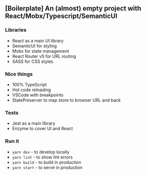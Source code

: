 ## [Boilerplate] An (almost) empty project with React/Mobx/Typescript/SemanticUI

### Libraries

- React as a main UI library
- SemanticUI for styling
- Mobx for state management
- React Router v5 for URL routing
- SASS for CSS styles

### Nice things

- 100% TypeScript
- Hot code reloading
- VSCode with breakpoints
- StatePreserver to map store to browser URL and back

### Tests

- Jest as a main library
- Enzyme to cover UI and React

### Run it

- `yarn dev` - to develop locally
- `yarn lint` - to show lint errors
- `yarn build` - to build in production
- `yarn start` - to serve in production
